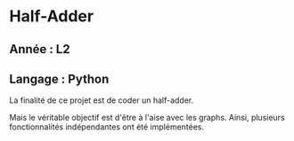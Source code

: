 <h1> Half-Adder </h1>

<h2> Année : L2 </h2>
<h2> Langage : Python </h2>

<p>
La finalité de ce projet est de coder un half-adder.

Mais le véritable objectif est d'être à l'aise avec les graphs.
Ainsi, plusieurs fonctionnalités indépendantes ont été implémentées.
</p>
